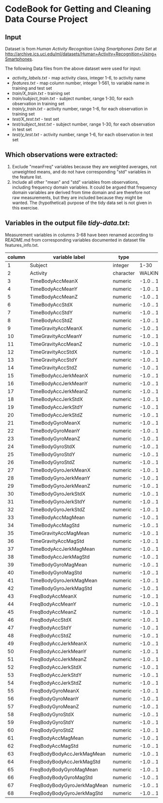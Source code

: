 CodeBook for Getting and Cleaning Data Course Project
=====================================================

## Input

Dataset is from *Human Activity Recognition Using Smartphones Data Set*
at http://archive.ics.uci.edu/ml/datasets/Human+Activity+Recognition+Using+Smartphones.

The following Data files from the above dataset were used for input:

- *activity_labels.txt* - map activity class, integer 1-6, to activity name
- *features.txt* - map column number, integer 1-561, to variable name in training and test set
- *train/X_train.txt* - training set
- *train/subject_train.txt* - subject number, range 1-30, for each observation in training set
- *train/y_train.txt* - activity number, range 1-6, for each observation in training set
- *test/X_test.txt* - test set
- *test/subject_test.txt* - subject number, range 1-30, for each observation in test set
- *test/y_test.txt* - activity number, range 1-6, for each observation in test set

## Which observations were extracted:

1. Exclude "meanFreq" variables because they are weighted averages, not unweighted means,
and do not have corresponding "std" variables in the feature list.
2. Include all other "mean" and "std" variables from observations, including frequency domain
variables. It could be argued that frequency domain variables are derived from time domain and
are therefore not raw measurements, but they are included because they might be wanted. The
(hypothetical) purpose of the tidy data set is not given in this exercise.

## Variables in the output file *tidy-data.txt*:

Measurement variables in columns 3-68 have been renamed according to README.md from
corresponding variables documented in dataset file features_info.txt.

|column|variable label|type|range of values|
|---|---|---|---|
|1|Subject|integer|1-30|
|2|Activity|character|WALKING,WALKING_UPSTAIRS,WALKING_DOWNSTAIRS,SITTING,STANDING,LAYING|
|3|TimeBodyAccMeanX|numeric|-1.0 .. 1.0|
|4|TimeBodyAccMeanY|numeric|-1.0 .. 1.0|
|5|TimeBodyAccMeanZ|numeric|-1.0 .. 1.0|
|6|TimeBodyAccStdX|numeric|-1.0 .. 1.0|
|7|TimeBodyAccStdY|numeric|-1.0 .. 1.0|
|8|TimeBodyAccStdZ|numeric|-1.0 .. 1.0|
|9|TimeGravityAccMeanX|numeric|-1.0 .. 1.0|
|10|TimeGravityAccMeanY|numeric|-1.0 .. 1.0|
|11|TimeGravityAccMeanZ|numeric|-1.0 .. 1.0|
|12|TimeGravityAccStdX|numeric|-1.0 .. 1.0|
|13|TimeGravityAccStdY|numeric|-1.0 .. 1.0|
|14|TimeGravityAccStdZ|numeric|-1.0 .. 1.0|
|15|TimeBodyAccJerkMeanX|numeric|-1.0 .. 1.0|
|16|TimeBodyAccJerkMeanY|numeric|-1.0 .. 1.0|
|17|TimeBodyAccJerkMeanZ|numeric|-1.0 .. 1.0|
|18|TimeBodyAccJerkStdX|numeric|-1.0 .. 1.0|
|19|TimeBodyAccJerkStdY|numeric|-1.0 .. 1.0|
|20|TimeBodyAccJerkStdZ|numeric|-1.0 .. 1.0|
|21|TimeBodyGyroMeanX|numeric|-1.0 .. 1.0|
|22|TimeBodyGyroMeanY|numeric|-1.0 .. 1.0|
|23|TimeBodyGyroMeanZ|numeric|-1.0 .. 1.0|
|24|TimeBodyGyroStdX|numeric|-1.0 .. 1.0|
|25|TimeBodyGyroStdY|numeric|-1.0 .. 1.0|
|26|TimeBodyGyroStdZ|numeric|-1.0 .. 1.0|
|27|TimeBodyGyroJerkMeanX|numeric|-1.0 .. 1.0|
|28|TimeBodyGyroJerkMeanY|numeric|-1.0 .. 1.0|
|29|TimeBodyGyroJerkMeanZ|numeric|-1.0 .. 1.0|
|30|TimeBodyGyroJerkStdX|numeric|-1.0 .. 1.0|
|31|TimeBodyGyroJerkStdY|numeric|-1.0 .. 1.0|
|32|TimeBodyGyroJerkStdZ|numeric|-1.0 .. 1.0|
|33|TimeBodyAccMagMean|numeric|-1.0 .. 1.0|
|34|TimeBodyAccMagStd|numeric|-1.0 .. 1.0|
|35|TimeGravityAccMagMean|numeric|-1.0 .. 1.0|
|36|TimeGravityAccMagStd|numeric|-1.0 .. 1.0|
|37|TimeBodyAccJerkMagMean|numeric|-1.0 .. 1.0|
|38|TimeBodyAccJerkMagStd|numeric|-1.0 .. 1.0|
|39|TimeBodyGyroMagMean|numeric|-1.0 .. 1.0|
|40|TimeBodyGyroMagStd|numeric|-1.0 .. 1.0|
|41|TimeBodyGyroJerkMagMean|numeric|-1.0 .. 1.0|
|42|TimeBodyGyroJerkMagStd|numeric|-1.0 .. 1.0|
|43|FreqBodyAccMeanX|numeric|-1.0 .. 1.0|
|44|FreqBodyAccMeanY|numeric|-1.0 .. 1.0|
|45|FreqBodyAccMeanZ|numeric|-1.0 .. 1.0|
|46|FreqBodyAccStdX|numeric|-1.0 .. 1.0|
|47|FreqBodyAccStdY|numeric|-1.0 .. 1.0|
|48|FreqBodyAccStdZ|numeric|-1.0 .. 1.0|
|49|FreqBodyAccJerkMeanX|numeric|-1.0 .. 1.0|
|50|FreqBodyAccJerkMeanY|numeric|-1.0 .. 1.0|
|51|FreqBodyAccJerkMeanZ|numeric|-1.0 .. 1.0|
|52|FreqBodyAccJerkStdX|numeric|-1.0 .. 1.0|
|53|FreqBodyAccJerkStdY|numeric|-1.0 .. 1.0|
|54|FreqBodyAccJerkStdZ|numeric|-1.0 .. 1.0|
|55|FreqBodyGyroMeanX|numeric|-1.0 .. 1.0|
|56|FreqBodyGyroMeanY|numeric|-1.0 .. 1.0|
|57|FreqBodyGyroMeanZ|numeric|-1.0 .. 1.0|
|58|FreqBodyGyroStdX|numeric|-1.0 .. 1.0|
|59|FreqBodyGyroStdY|numeric|-1.0 .. 1.0|
|60|FreqBodyGyroStdZ|numeric|-1.0 .. 1.0|
|61|FreqBodyAccMagMean|numeric|-1.0 .. 1.0|
|62|FreqBodyAccMagStd|numeric|-1.0 .. 1.0|
|63|FreqBodyBodyAccJerkMagMean|numeric|-1.0 .. 1.0|
|64|FreqBodyBodyAccJerkMagStd|numeric|-1.0 .. 1.0|
|65|FreqBodyBodyGyroMagMean|numeric|-1.0 .. 1.0|
|66|FreqBodyBodyGyroMagStd|numeric|-1.0 .. 1.0|
|67|FreqBodyBodyGyroJerkMagMean|numeric|-1.0 .. 1.0|
|68|FreqBodyBodyGyroJerkMagStd|numeric|-1.0 .. 1.0|
